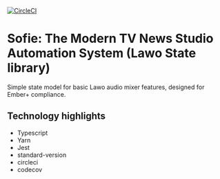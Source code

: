 [![CircleCI](https://circleci.com/bb/superflytv/node-boilerplate.svg?style=svg&circle-token=cab68274787655e03cdd7be318fe32670b026a97)](https://circleci.com/bb/superflytv/node-boilerplate)

# Sofie: The Modern TV News Studio Automation System (Lawo State library)

Simple state model for basic Lawo audio mixer features, designed for Ember+ compliance.


## Technology highlights
- Typescript
- Yarn
- Jest
- standard-version
- circleci
- codecov
